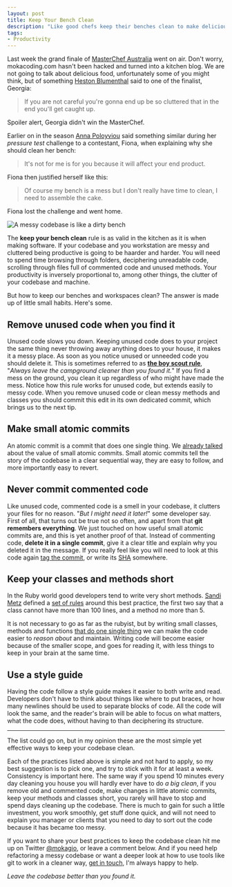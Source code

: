 ```yaml
---
layout: post
title: Keep Your Bench Clean
description: "Like good chefs keep their benches clean to make delicious dishes all day long in the restaurants' kitchens, so good developer keep their codebase clean. It all comes down to little habits, the result of which when summed up together is a tidy, clean and easy to maintain software."
tags:
- Productivity
---
```


Last week the grand finale of [MasterChef Australia](http://tenplay.com.au/channel-ten/masterchef) went on air. Don't worry, mokacoding.com hasn't been hacked and turned into a kitchen blog. We are not going to talk about delicious food, unfortunately some of you might think, but of something [Heston Blumenthal](https://en.wikipedia.org/wiki/Heston_Blumenthal) said to one of the finalist, Georgia:

> If you are not careful you're gonna end up be so cluttered that in the end you'll get caught up.

Spoiler alert, Georgia didn't win the MasterChef.

Earlier on in the season [Anna Poloyviou](http://annapolyviou.com/) said something similar during her _pressure test_ challenge to a contestant, Fiona, when explaining why she should clean her bench:

> It's not for me is for you because it will affect your end product. 

Fiona then justified herself like this:

> Of course my bench is a mess but I don't really have time to clean, I need to assemble the cake.

Fiona lost the challenge and went home.

![A messy codebase is like a dirty bench](https://s3.amazonaws.com/mokacoding/2015-08-04-dirty-bench.png)

The **keep your bench clean** rule is as valid in the kitchen as it is when making software. If your codebase and you workstation are messy and cluttered being productive is going to be haarder and harder. You will need to spend time browsing through folders, deciphering unreadable code, scrolling through files full of commented code and unused methods. Your productivity is inversely proportional to, among other things, the clutter of your codebase and machine.

But how to keep our benches and workspaces clean? The answer is made up of little small habits. Here's some.

## Remove unused code when you find it

Unused code slows you down. Keeping unused code does to your project the same thing never throwing away anything does to your house, it makes it a messy place. As soon as you notice unused or unneeded code you should delete it. This is sometimes referred to as [**the boy scout rule**](http://programmer.97things.oreilly.com/wiki/index.php/The_Boy_Scout_Rule), "_Always leave the campground cleaner than you found it._" If you find a mess on the ground, you clean it up regardless of who might have made the mess. Notice how this rule works for unused code, but extends easily to messy code. When you remove unused code or clean messy methods and classes you should commit this edit in its own dedicated commit, which brings us to the next tip.

## Make small atomic commits

An atomic commit is a commit that does one single thing. We [already talked](https://mokacoding.com/blog/5-habits-that-will-make-you-a-better-software-developer/) about the value of small atomic commits. Small atomic commits tell the story of the codebase in a clear sequential way, they are easy to follow, and more importantly easy to revert.

## Never commit commented code

Like unused code, commented code is a smell in your codebase, it clutters your files for no reason. "_But I might need it later!_" some developer say. First of all, that turns out be true not so often, and apart from that **git remembers everything**. We just touched on how useful small atomic commits are, and this is yet another proof of that. Instead of commenting code, **delete it in a single commit**, give it a clear title and explain why you deleted it in the message. If you really feel like you will need to look at this code again [tag the commit](https://git-scm.com/book/en/v2/Git-Basics-Tagging), or write its [SHA](https://schacon.github.io/gitbook/1_the_git_object_model.html) somewhere.

## Keep your classes and methods short

In the Ruby world good developers tend to write very short methods. [Sandi Metz](http://www.sandimetz.com/) defined a [set of rules](https://robots.thoughtbot.com/sandi-metz-rules-for-developers) around this best practice, the first two say that a class cannot have more than 100 lines, and a method no more than 5.

It is not necessary to go as far as the rubyist, but by writing small classes, methods and functions [that do one single thing](https://en.wikipedia.org/wiki/Single_responsibility_principle) we can make the code easier to _reason about_ and maintain. Writing code will become easier because of the smaller scope, and goes for reading it, with less things to keep in your brain at the same time.

## Use a style guide

Having the code follow a style guide makes it easier to both write and read. Developers don't have to think about things like where to put braces, or how many newlines should be used to separate blocks of code. All the code will look the same, and the reader's brain will be able to focus on what matters, what the code does, without having to than deciphering its structure. 

---

The list could go on, but in my opinion these are the most simple yet effective ways to keep your codebase clean.

Each of the practices listed above is simple and not hard to apply, so my best suggestion is to pick one, and try to stick with it for at least a week. Consistency is important here. The same way if you spend 10 minutes every day cleaning you house you will hardly ever have to do _a big clean_, if you remove old and commented code, make changes in little atomic commits, keep your methods and classes short, you rarely will have to stop and spend days cleaning up the codebase. There is much to gain for such a little investment, you work smoothly, get stuff done quick, and will not need to explain you manager or clients that you need to day to sort out the code because it has became too messy. 

If you want to share your best practices to keep the codebase clean hit me up on Twitter [@mokagio](https://twitter.com/mokagio), or leave a comment below. And if you need help refactoring a messy codebase or want a deeper look at how to use tools like git to work in a cleaner way, [get in touch](mailto:gio+refactoring@mokacoding.com), I'm always happy to help.

_Leave the codebase better than you found it._

